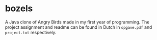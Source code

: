 # bozels
A Java clone of Angry Birds made in my first year of programming. The project assignment and readme can be found in Dutch in `opgave.pdf` and `project.txt` respectively.